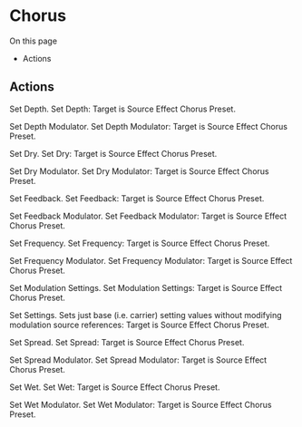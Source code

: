 # Chorus

On this page 

  * Actions





## Actions

Set Depth. Set Depth: Target is Source Effect Chorus Preset.

Set Depth Modulator. Set Depth Modulator: Target is Source Effect Chorus Preset.

Set Dry. Set Dry: Target is Source Effect Chorus Preset.

Set Dry Modulator. Set Dry Modulator: Target is Source Effect Chorus Preset.

Set Feedback. Set Feedback: Target is Source Effect Chorus Preset.

Set Feedback Modulator. Set Feedback Modulator: Target is Source Effect Chorus Preset.

Set Frequency. Set Frequency: Target is Source Effect Chorus Preset.

Set Frequency Modulator. Set Frequency Modulator: Target is Source Effect Chorus Preset.

Set Modulation Settings. Set Modulation Settings: Target is Source Effect Chorus Preset.

Set Settings. Sets just base (i.e. carrier) setting values without modifying modulation source references: Target is Source Effect Chorus Preset.

Set Spread. Set Spread: Target is Source Effect Chorus Preset.

Set Spread Modulator. Set Spread Modulator: Target is Source Effect Chorus Preset.

Set Wet. Set Wet: Target is Source Effect Chorus Preset.

Set Wet Modulator. Set Wet Modulator: Target is Source Effect Chorus Preset.

